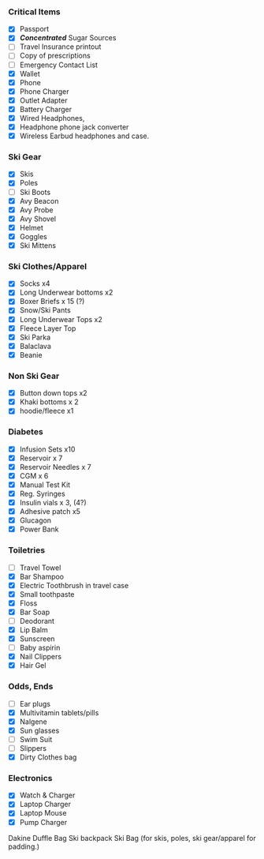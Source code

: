 ### Critical Items
 - [x] Passport
 - [x] ***Concentrated*** Sugar Sources
 - [ ] Travel Insurance printout
 - [ ] Copy of prescriptions
 - [ ] Emergency Contact List
 - [x] Wallet
 - [x] Phone
 - [x] Phone Charger
 - [x] Outlet Adapter
 - [x] Battery Charger
 - [x] Wired Headphones,
 - [x] Headphone phone jack converter
 - [x] Wireless Earbud headphones and case.
### Ski Gear
 - [x] Skis
 - [x] Poles
 - [ ] Ski Boots
 - [x] Avy Beacon
 - [x] Avy Probe
 - [x] Avy Shovel
 - [x] Helmet
 - [x] Goggles
 - [x] Ski Mittens
 
### Ski Clothes/Apparel
 - [x] Socks x4
 - [x] Long Underwear bottoms x2
 - [x] Boxer Briefs x 15 (?)
 - [x] Snow/Ski Pants
 - [x] Long Underwear Tops x2
 - [x] Fleece Layer Top
 - [x] Ski Parka
 - [x] Balaclava
 - [x] Beanie

### Non Ski Gear
 - [x] Button down tops x2
 - [x] Khaki bottoms x 2
 - [x] hoodie/fleece x1

### Diabetes
 - [x] Infusion Sets x10
 - [x] Reservoir x 7
 - [x] Reservoir Needles x 7
 - [x] CGM x 6
 - [x] Manual Test Kit
 - [x] Reg. Syringes
 - [x] Insulin vials x 3, (4?)
 - [x] Adhesive patch x5
 - [x] Glucagon
 - [x] Power Bank

### Toiletries
 - [ ] Travel Towel
 - [x] Bar Shampoo
 - [x] Electric Toothbrush in travel case
 - [x] Small toothpaste
 - [x] Floss
 - [x] Bar Soap
 - [ ] Deodorant
 - [x] Lip Balm
 - [x] Sunscreen
 - [ ] Baby aspirin
 - [x] Nail Clippers
 - [x] Hair Gel

### Odds, Ends
 - [ ] Ear plugs
 - [x] Multivitamin tablets/pills
 - [x] Nalgene
 - [x] Sun glasses
 - [ ] Swim Suit
 - [ ] Slippers
 - [x] Dirty Clothes bag

### Electronics
 - [x] Watch & Charger 
 - [x] Laptop Charger
 - [x] Laptop Mouse
 - [x] Pump Charger

Dakine Duffle Bag
Ski backpack
Ski Bag (for skis, poles, ski gear/apparel for padding.)